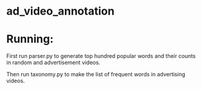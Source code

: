 # ad_video_annotation

Running:
========

First run parser.py to generate top hundred popular words and their counts in random and advertisement videos.

Then run taxonomy.py to make the list of frequent words in advertising videos.